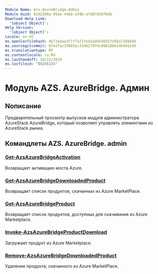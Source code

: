 ```yaml
---
Module Name: Azs.AzureBridge.Admin
Module Guid: 82d2260a-95ae-44bb-af8b-afd67d38f6db
Download Help Link:
  '[object Object]': 
Help Version:
  '[object Object]': 
Locale: en-US
ms.openlocfilehash: 4b73adae3f1f7a71fe42ad4546d1fd56a72084d6
ms.sourcegitcommit: 67e2fac338031c33db27974c89618b614b491b36
ms.translationtype: MT
ms.contentlocale: ru-RU
ms.lasthandoff: 10/22/2020
ms.locfileid: "94245135"
---
```

# Модуль AZS. AzureBridge. Админ
## Nописание
Предварительный просмотр выпусков модуля администратора AzureStack AzureBridge, который позволяет управлять элементами из AzureStack рынка. 

## Командлеты AZS. AzureBridge. admin
### [Get-AzsAzureBridgeActivation](Get-AzsAzureBridgeActivation.md)
Возвращает активацию моста Azure.

### [Get-AzsAzureBridgeDownloadedProduct](Get-AzsAzureBridgeDownloadedProduct.md)
Возвращает список продуктов, скачанных из Azure MarketPlace.

### [Get-AzsAzureBridgeProduct](Get-AzsAzureBridgeProduct.md)
Возвращает список продуктов, доступных для скачивания из Azure Marketplace.

### [Invoke-AzsAzureBridgeProductDownload](Invoke-AzsAzureBridgeProductDownload.md)
Загружает продукт из Azure Marketplace.

### [Remove-AzsAzureBridgeDownloadedProduct](Remove-AzsAzureBridgeDownloadedProduct.md)
Удаление продукта, скачанного из Azure MarketPlace.

